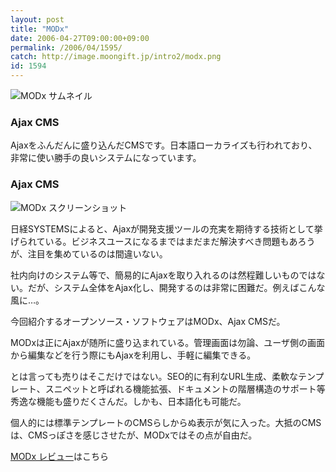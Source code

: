 ```yaml
---
layout: post
title: "MODx"
date: 2006-04-27T09:00:00+09:00
permalink: /2006/04/1595/
catch: http://image.moongift.jp/intro2/modx.png
id: 1594
---
```

 ![MODx サムネイル](http://image.moongift.jp/intro2/modx.t.png "MODx サムネイル")
  

### Ajax CMS
  
Ajaxをふんだんに盛り込んだCMSです。日本語ローカライズも行われており、非常に使い勝手の良いシステムになっています。  
<!--more-->  

### Ajax CMS
  

![MODx スクリーンショット](http://image.moongift.jp/intro2/modx.png "MODx スクリーンショット")

  

日経SYSTEMSによると、Ajaxが開発支援ツールの充実を期待する技術として挙げられている。ビジネスユースになるまではまだまだ解決すべき問題もあろうが、注目を集めているのは間違いない。

  

社内向けのシステム等で、簡易的にAjaxを取り入れるのは然程難しいものではない。だが、システム全体をAjax化し、開発するのは非常に困難だ。例えばこんな風に…。

  

今回紹介するオープンソース・ソフトウェアはMODx、Ajax CMSだ。

  

MODxは正にAjaxが随所に盛り込まれている。管理画面は勿論、ユーザ側の画面から編集などを行う際にもAjaxを利用し、手軽に編集できる。

  

とは言っても売りはそこだけではない。SEO的に有利なURL生成、柔軟なテンプレート、スニペットと呼ばれる機能拡張、ドキュメントの階層構造のサポート等秀逸な機能も盛りだくさんだ。しかも、日本語化も可能だ。

  

個人的には標準テンプレートのCMSらしからぬ表示が気に入った。大抵のCMSは、CMSっぽさを感じさせたが、MODxではその点が自由だ。

  

[MODx レビュー](http://oss.moongift.jp/review/i-1601.html)はこちら

